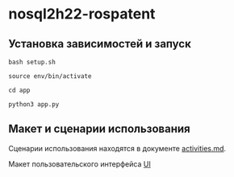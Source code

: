 # nosql2h22-rospatent

## Установка зависимостей и запуск

```bash setup.sh```

```source env/bin/activate```

```cd app```

```python3 app.py```

## Макет и сценарии использования

Сценарии использования находятся в документе [activities.md](activities.md).

Макет пользовательского интерфейса [UI](UI.png)